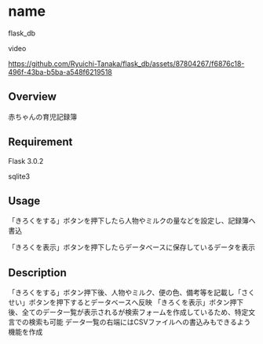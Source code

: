 # name
flask_db

video

https://github.com/Ryuichi-Tanaka/flask_db/assets/87804267/f6876c18-496f-43ba-b5ba-a548f6219518

## Overview
赤ちゃんの育児記録簿
## Requirement
Flask 3.0.2

sqlite3
## Usage
「きろくをする」ボタンを押下したら人物やミルクの量などを設定し、記録簿へ書込

「きろくを表示」ボタンを押下したらデータベースに保存しているデータを表示

## Description

「きろくをする」ボタン押下後、人物やミルク、便の色、備考等を記載し「さくせい」ボタンを押下するとデータベースへ反映
「きろくを表示」ボタン押下後、全てのデータ一覧が表示されるが検索フォームを作成しているため、特定文言での検索も可能
データ一覧の右端にはCSVファイルへの書込みもできるよう機能を作成

